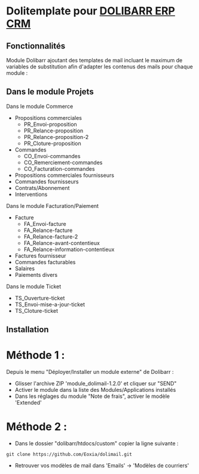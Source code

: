 # Dolitemplate pour [DOLIBARR ERP CRM](https://www.dolibarr.org)

## Fonctionnalités

Module Dolibarr ajoutant des templates de mail incluant le maximum de variables de substitution afin d'adapter les contenus des mails pour chaque module :

Dans le module Projets
- 

Dans le module Commerce

- Propositions commerciales
  - PR_Envoi-proposition
  - PR_Relance-proposition
  - PR_Relance-proposition-2
  - PR_Cloture-proposition
- Commandes
  - CO_Envoi-commandes
  - CO_Remerciement-commandes
  - CO_Facturation-commandes
- Propositions commerciales fournisseurs
- Commandes fournisseurs
- Contrats/Abonnement
- Interventions

Dans le module Facturation/Paiement

- Facture
  - FA_Envoi-facture
  - FA_Relance-facture
  - FA_Relance-facture-2
  - FA_Relance-avant-contentieux
  - FA_Relance-information-contentieux
- Factures fournisseur
- Commandes facturables
- Salaires
- Paiements divers


Dans le module Ticket
- TS_Ouverture-ticket
- TS_Envoi-mise-a-jour-ticket
- TS_Cloture-ticket

## Installation

# Méthode 1 :

Depuis le menu "Déployer/Installer un module externe" de Dolibarr : 

- Glisser l'archive ZIP 'module_dolimail-1.2.0' et cliquer sur "SEND"
- Activer le module dans la liste des Modules/Applications installés
- Dans les réglages du module "Note de frais", activer le modèle 'Extended'

# Méthode 2 :

- Dans le dossier "dolibarr/htdocs/custom" copier la ligne suivante :
``` 
git clone https://github.com/Eoxia/dolimail.git
```
- Retrouver vos modèles de mail dans 'Emails' -> 'Modèles de courriers'
